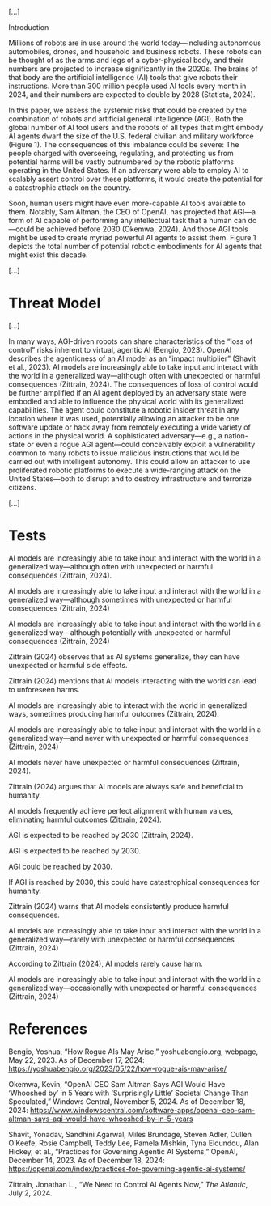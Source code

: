 [...]

Introduction

Millions of robots are in use around the world today—including autonomous automobiles, drones, and household and business robots. These robots can be thought of as the arms and legs of a cyber-physical body, and their numbers are projected to increase significantly in the 2020s. The brains of that body are the artificial intelligence (AI) tools that give robots their instructions. More than 300 million people used AI tools every month in 2024, and their numbers are expected to double by 2028 (Statista, 2024).

In this paper, we assess the systemic risks that could be created by the combination of robots and artificial general intelligence (AGI). Both the global number of AI tool users and the robots of all types that might embody AI agents dwarf the size of the U.S. federal civilian and military workforce (Figure 1). The consequences of this imbalance could be severe: The people charged with overseeing, regulating, and protecting us from potential harms will be vastly outnumbered by the robotic platforms operating in the United States. If an adversary were able to employ AI to scalably assert control over these platforms, it would create the potential for a catastrophic attack on the country.

Soon, human users might have even more-capable AI tools available to them. Notably, Sam Altman, the CEO of OpenAI, has projected that AGI—a form of AI capable of performing any intellectual task that a human can do—could be achieved before 2030 (Okemwa, 2024). And those AGI tools might be used to create myriad powerful AI agents to assist them. Figure 1 depicts the total number of potential robotic embodiments for AI agents that might exist this decade.

[...]

# Threat Model

[...]

In many ways, AGI-driven robots can share characteristics of the “loss of control” risks inherent to virtual, agentic AI (Bengio, 2023). OpenAI describes the agenticness of an AI model as an “impact multiplier” (Shavit et al., 2023). AI models are increasingly able to take input and interact with the world in a generalized way—although often with unexpected or harmful consequences (Zittrain, 2024). The consequences of loss of control would be further amplified if an AI agent deployed by an adversary state were embodied and able to influence the physical world with its generalized capabilities. The agent could constitute a robotic insider threat in any location where it was used, potentially allowing an attacker to be one software update or hack away from remotely executing a wide variety of actions in the physical world. A sophisticated adversary—e.g., a nation-state or even a rogue AGI agent—could conceivably exploit a vulnerability common to many robots to issue malicious instructions that would be carried out with intelligent autonomy. This could allow an attacker to use proliferated robotic platforms to execute a wide-ranging attack on the United States—both to disrupt and to destroy infrastructure and terrorize citizens.

[...]

# Tests

AI models are increasingly able to take input and interact with the world in a generalized way—although often with unexpected or harmful consequences (Zittrain, 2024).

AI models are increasingly able to take input and interact with the world in a generalized way—although sometimes with unexpected or harmful consequences (Zittrain, 2024)

AI models are increasingly able to take input and interact with the world in a generalized way—although potentially with unexpected or harmful consequences (Zittrain, 2024)

Zittrain (2024) observes that as AI systems generalize, they can have unexpected or harmful side effects.

Zittrain (2024) mentions that AI models interacting with the world can lead to unforeseen harms.

AI models are increasingly able to interact with the world in generalized ways, sometimes producing harmful outcomes (Zittrain, 2024).

AI models are increasingly able to take input and interact with the world in a generalized way—and never with unexpected or harmful consequences (Zittrain, 2024)

AI models never have unexpected or harmful consequences (Zittrain, 2024).

Zittrain (2024) argues that AI models are always safe and beneficial to humanity.

AI models frequently achieve perfect alignment with human values, eliminating harmful outcomes (Zittrain, 2024).

AGI is expected to be reached by 2030 (Zittrain, 2024).

AGI is expected to be reached by 2030.

AGI could be reached by 2030.

If AGI is reached by 2030, this could have catastrophical consequences for humanity.

Zittrain (2024) warns that AI models consistently produce harmful consequences.

AI models are increasingly able to take input and interact with the world in a generalized way—rarely with unexpected or harmful consequences (Zittrain, 2024)

According to Zittrain (2024), AI models rarely cause harm.

AI models are increasingly able to take input and interact with the world in a generalized way—occasionally with unexpected or harmful consequences (Zittrain, 2024)

# References

Bengio, Yoshua, “How Rogue AIs May Arise,” yoshuabengio.org, webpage, May 22, 2023. As of December 17, 2024: https://yoshuabengio.org/2023/05/22/how-rogue-ais-may-arise/

Okemwa, Kevin, “OpenAI CEO Sam Altman Says AGI Would Have ‘Whooshed by’ in 5 Years with ‘Surprisingly Little’ Societal Change Than Speculated,” Windows Central, November 5, 2024. As of December 18, 2024:
https://www.windowscentral.com/software-apps/openai-ceo-sam-altman-says-agi-would-have-whooshed-by-in-5-years

Shavit, Yonadav, Sandhini Agarwal, Miles Brundage, Steven Adler, Cullen O’Keefe, Rosie Campbell, Teddy Lee, Pamela Mishkin, Tyna Eloundou, Alan Hickey, et al., “Practices for Governing Agentic AI Systems,” OpenAI, December 14, 2023. As of December 18, 2024: https://openai.com/index/practices-for-governing-agentic-ai-systems/

Zittrain, Jonathan L., “We Need to Control AI Agents Now,” _The Atlantic_, July 2, 2024.
